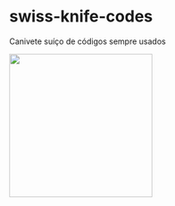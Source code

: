 # swiss-knife-codes
Canivete suíço de códigos sempre usados

<img src="https://www.cartacapital.com.br/wp-content/uploads/2017/02/canivete-suico.jpg" width=256>
